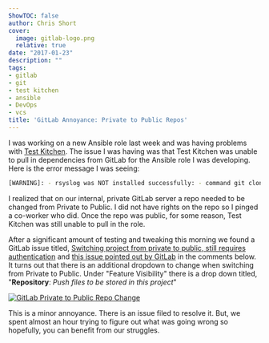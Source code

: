 ```yaml
---
ShowTOC: false
author: Chris Short
cover:
  image: gitlab-logo.png
  relative: true
date: "2017-01-23"
description: ""
tags:
- gitlab
- git
- test kitchen
- ansible
- DevOps
- vcs
title: 'GitLab Annoyance: Private to Public Repos'
---
```


I was working on a new Ansible role last week and was having problems with [Test Kitchen](http://kitchen.ci/). The issue I was having was that Test Kitchen was unable to pull in dependencies from GitLab for the Ansible role I  was developing. Here is the error message I was seeing:

```bash
[WARNING]: - rsyslog was NOT installed successfully: - command git clone https://gitlab.logicnow.com/ansible-roles/rsyslog.git rsyslog failed in directory /tmp/tmpEaRVAA (rc=128)
```

I realized that on our internal, private GitLab server a repo needed to be changed from Private to Public. I did not have rights on the repo so I pinged a co-worker who did. Once the repo was public, for some reason, Test Kitchen was still unable to pull in the role.

After a significant amount of testing and tweaking this morning we found a GitLab issue titled, [Switching project from private to public, still requires authentication](https://gitlab.com/gitlab-org/gitlab-foss/-/issues/24947) and [this issue pointed out by GitLab](https://gitlab.com/gitlab-org/gitlab-foss/-/issues/27049) in the comments below. It turns out that there is an additional dropdown to change when switching from Private to Public. Under "Feature Visibility" there is a drop down titled, "**Repository**: *Push files to be stored in this project*"

[![GitLab Private to Public Repo Change](https://shortcdn.com/chrisshort/gitlab-private-public-repo.png#center)](https://shortcdn.com/chrisshort/gitlab-private-public-repo.png)

This is a minor annoyance. There is an issue filed to resolve it. But, we spent almost an hour trying to figure out what was going wrong so hopefully, you can benefit from our struggles.
